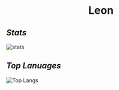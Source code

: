 <div align="center">
  
# Leon

</div>

## *Stats*

![stats](https://github-readme-stats.vercel.app/api?username=Leon-Svoboda&show_icons=true&theme=dracula)

## *Top Lanuages*

![Top Langs](https://github-readme-stats.vercel.app/api/top-langs/?username=Leon-Svoboda&theme=dracula&hide=HTML,Batchfile,CSS)
